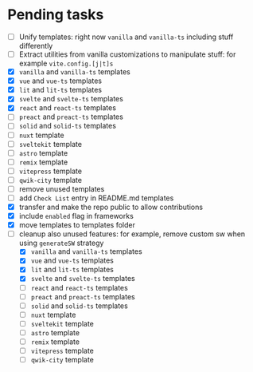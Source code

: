 # Pending tasks

- [ ] Unify templates: right now `vanilla` and `vanilla-ts` including stuff differently 
- [ ] Extract utilities from vanilla customizations to manipulate stuff: for example `vite.config.[j|t]s`
- [x] `vanilla` and `vanilla-ts` templates
- [x] `vue` and `vue-ts` templates
- [x] `lit` and `lit-ts` templates
- [x] `svelte` and `svelte-ts` templates
- [x] `react` and `react-ts` templates
- [ ] `preact` and `preact-ts` templates
- [ ] `solid` and `solid-ts` templates
- [ ] `nuxt` template
- [ ] `sveltekit` template
- [ ] `astro` template
- [ ] `remix` template
- [ ] `vitepress` template
- [ ] `qwik-city` template
- [ ] remove unused templates
- [ ] add `Check List` entry in README.md templates
- [x] transfer and make the repo public to allow contributions
- [x] include `enabled` flag in frameworks
- [x] move templates to templates folder
- [ ] cleanup also unused features: for example, remove custom sw when using `generateSW` strategy
  - [x] `vanilla` and `vanilla-ts` templates
  - [x] `vue` and `vue-ts` templates
  - [x] `lit` and `lit-ts` templates
  - [x] `svelte` and `svelte-ts` templates
  - [ ] `react` and `react-ts` templates
  - [ ] `preact` and `preact-ts` templates
  - [ ] `solid` and `solid-ts` templates
  - [ ] `nuxt` template
  - [ ] `sveltekit` template
  - [ ] `astro` template
  - [ ] `remix` template
  - [ ] `vitepress` template
  - [ ] `qwik-city` template

